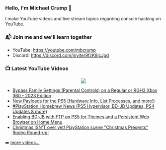 ### Hello, I'm Michael Crump 👋

I make YouTube videos and live stream topics regarding console hacking on YouTube. 

### 📬 Join me and we'll learn together

- YouTube: https://youtube.com/mbcrump
- Discord: https://discord.com/invite/9fzK8jcJpd

### 📺 Latest YouTube Videos

<div align="center">

[<img src="https://img.shields.io/badge/-Subscribe-red?style=for-the-badge&logo=youtube&logoColor=white"/>](https://www.youtube.com/c/mbcrump?sub_confirmation=1)

</div>

<!-- YOUTUBE:START -->
- [Bypass Family Settings &lpar;Parental Controls&rpar; on a Regular or RGH3 Xbox 360 - 2023 Edition](https://www.youtube.com/watch?v=voQL1YqaTUo)
- [New Payloads for the PS5 &lpar;Hardware Info, List Processes, and more!&rpar;](https://www.youtube.com/watch?v=z_Fze1g0Oxg)
- [#PlayStation  Homebrew News &lpar;PS5 Hypervisor, BD-JB Updates, PS4 Updates &amp; more&rpar;](https://www.youtube.com/watch?v=IsPu4T6WUto)
- [Enabling BD-JB with FTP on PS5 for Themes and a Persistent Web Browser on Home Menu](https://www.youtube.com/watch?v=MiHO_RnhJ5c)
- [Christmas ISN&#39;T over yet! PlayStation scene &quot;Christmas Presents&quot; Rodeo Round-up!](https://www.youtube.com/watch?v=74FtZItaC78)
<!-- YOUTUBE:END -->

➡️ [more videos...](https://youtube.com/mbcrump)

